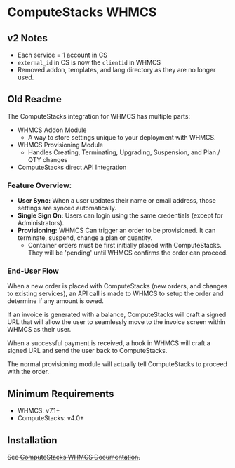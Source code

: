# ComputeStacks WHMCS

## v2 Notes

* Each service = 1 account in CS
* `external_id` in CS is now the `clientid` in WHMCS
* Removed addon, templates, and lang directory as they are no longer used.

## Old Readme

The ComputeStacks integration for WHMCS has multiple parts:
  - WHMCS Addon Module
    + A way to store settings unique to your deployment with WHMCS.
  - WHMCS Provisioning Module
    + Handles Creating, Terminating, Upgrading, Suspension, and Plan / QTY changes
  - ComputeStacks direct API Integration

### Feature Overview:
  - **User Sync:** When a user updates their name or email address, those settings are synced automatically.
  - **Single Sign On:** Users can login using the same credentials (except for Administrators).
  - **Provisioning:** WHMCS Can trigger an order to be provisioned. It can terminate, suspend, change a plan or quantity.
    + Container orders must be first initially placed with ComputeStacks. They will be 'pending' until WHMCS confirms the order can proceed.


### End-User Flow

When a new order is placed with ComputeStacks (new orders, and changes to existing services), an API call is made to WHMCS to setup the order and determine if any amount is owed.

If an invoice is generated with a balance, ComputeStacks will craft a signed URL that will allow the user to seamlessly move to the invoice screen within WHMCS as their user.

When a successful payment is received, a hook in WHMCS will craft a signed URL and send the user back to ComputeStacks.

The normal provisioning module will actually tell ComputeStacks to proceed with the order.

## Minimum Requirements

  - WHMCS: v7.1+
  - ComputeStacks: v4.0+

## Installation

~~See [ComputeStacks WHMCS Documentation](https://www.notion.so/computestacks/WHMCS-Plugin-Installation-80e83cbcd4184b2faedb8fc4ff0ea3b9).~~


